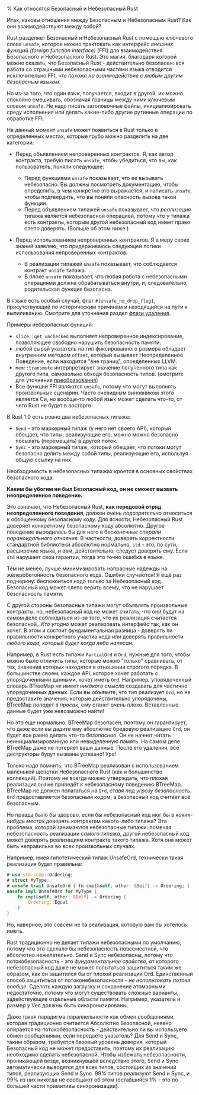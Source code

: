 % Как относятся Безопасный и Небезопасный Rust

Итак, каковы отношения между Безопасным и Небезопасным Rust? Как они
взаимодействуют между собой?

Rust разделяет Безопасный и Небезопасный Rust с помощью ключевого слова
`unsafe`, которое можно трактовать как *интерфейс внешних функций (foreign
function interface)* (FFI) для взаимодействия Безопасного и Небезопасного Rust.
Это магия, благодаря которой можно сказать, что Безопасный Rust - действительно
безопасен: вся работа со страшными небезопасными частями языка отводится
исключительно FFI, *что похоже на взаимодействие с любым другим безопасным языком*.

Но из-за того, что один язык, получается, входит в другой, их можно спокойно
смешивать, обозначая границы между ними ключевым словом `unsafe`. Не надо писать
заголовочные файлы, инициализировать среду исполнения или делать какие-либо 
другие рутинные операции по обработке FFI.

На данный момент `unsafe` может появиться в Rust только в определенных местах,
которые грубо можно разделить на две категории:

* Перед объявлением непроверенных контрактов. Я, как автор контракта, требую писать 
`unsafe`, чтобы убедиться, что вы, как пользователь, поняли следующее:     
  * Перед функциями `unsafe` показывает, что ее вызывать небезопасно. 
  Вы должны посмотреть документацию, чтобы определить, в чем конкретно это выражается,
   и написать `unsafe`, чтобы подтвердить, что вы поняли опасность вызова такой функции.     
  * Перед объявлением типажей `unsafe` показывает, что *реализация* типажа 
  является небезопасной операцией, потому что у типажа есть контракты, которым 
  другой небезопасный код имеет право слепо доверять. (Больше об этом ниже.)

* Перед использованием непроверенных контрактов. Я в меру своих знаний заявляю, что 
придерживаюсь следующей логики использования непроверенных контрактов:
  * В реализации типажей `unsafe` показывает, что соблюдается контракт `unsafe` типажа.
  * В блоке `unsafe` показывает, что любая работа с небезопасными операциями 
  должна обрабатываться внутри, и, следовательно, родительская функция безопасна.

В языке есть особый случай, флаг `#[unsafe_no_drop_flag]`, присутствующий по
историческим причинам и находящийся на пути к выпиливанию. Смотрите для уточнения
раздел [флаги удаления].

Примеры небезопасных функций:

* `slice::get_unchecked` выполняет непроверенное индексирование, позволяющее
свободно нарушить безопасность памяти. 
* любой сырой указатель на тип фиксированного размера обладает внутренним 
методом `offset`, который вызывает Неопределенное Поведение, если находится 
"вне границ", определенных LLVM. 
* `mem::transmute` интерпретирует значение полученного типа как другого типа, 
самовольно обходя безопасность типов. (смотрите для уточнения [преобразования]) 
* Все функции FFI являются `unsafe`, потому что могут выполнять произвольные 
сценарии. Часто очевидным виновником этого является Си, но вообще-то любой язык
 может сделать что-то, от чего Rust не будет в восторге.

В Rust 1.0 есть ровно два небезопасных типажа:

* `Send` - это маркерный типаж (у него нет своего API), который обещает, что 
типы, реализующие его, можно можно безопасно посылать (перемещать) в другой поток.
* `Sync` - это маркерный типаж, который обещает, что потоки могут безопасно 
делить между собой типы, реализующие его, используя общую ссылку на них.

Необходимость в небезопасных типажах кроется в основных свойствах безопасного
кода:

**Каким бы убогим ни был Безопасный код, он не сможет вызвать неопределенное
поведение.**

Это означает, что Небезопасный Rust, **как передовой отряд неопределенного поведения**, 
должен *очень подозрительно* относиться к обобщенному безопасному коду. Для ясности, 
Небезопасный Rust доверяет конкретному безопасному коду абсолютно. Другое 
поведение выродилось бы для него в *бесконечные спирали параноидального отчаяния*. 
В частности, доверять корректности стандартной библиотеки абсолютно нормально. 
`std` - это, по сути, расширение языка, и вам, действительно, следует доверять ему. 
Если `std` нарушает свои гарантии, тогда это точно ошибка в языке.

Тем не менее, лучше минимизировать напрасные надежды на железобетонность
безопасного кода. Ошибки случаются! Я ещё раз подчеркну: беспокоиться надо
только за Небезопасный код. Безопасный код может слепо верить всему, что не 
нарушает безопасность памяти.

С другой стороны безопасные типажи могут объявлять произвольные контракты, но,
небезопасный код не может считать, что они будут на самом деле соблюдаться из-за
того, что их реализация считается безопасной,. *Кто угодно* может реализовать
интерфейс так, как он хочет. В этом и состоит фундаментальная разница - доверять
ли правильности конкретного участка кода или доверять правильности *любого кода,
который будет когда либо написан*.

Например, в Rust есть типажи `PartialOrd` и `Ord`, нужные для того, чтобы можно
было отличить типы, которые можно "только" сравнивать, от тех, значения которых
находятся в отношении строгого порядка. В большинстве своем, каждое API, которое
хочет работать с упорядоченными данными, хочет иметь `Ord`. Например,
упорядоченный словарь BTreeMap *не имеет никакого смысла* создавать для частично
упорядоченных данных. Если вы объявите, что тип реализует `Ord`, но не
предоставите значения, которые действительно упорядочены, BTreeMap *попадет в
просак*, ему станет очень плохо. Вставленные данные будет уже невозможно найти!

Но это еще нормально. BTreeMap безопасен, поэтому он гарантирует, что даже если
вы дадите ему абсолютно бредовую реализацию `Ord`, он будет все равно делать
что-то *безопасное*. Он не начнет читать неинициализированную или невыделенную
память. На самом деле BTreeMap даже не потеряет ваши данные. После его
удаления, все деструкторы будут вызваны успешно! Ура!

Только надо помнить, что BTreeMap реализован с использованием маленькой щепотки
Небезопасного Rust (как и большинство коллекций). Поэтому не всегда можно
утверждать, что плохая реализация `Ord` не приведёт к небезопасному поведению
BTreeMap. BTreeMap не должен полагаться на `Ord`, *ставя под угрозу
безопасность*. `Ord` предоставляется безопасным кодом, а безопасный код считает
всё безопасным.

Но правда было бы здорово, если бы небезопасный код мог бы в *каких-нибудь
местах* доверять контрактам какого-либо типажа? Эта проблема, которой занимаются
небезопасные типажи: помечая небезопасность реализации *самого типажа*, другой
небезопасный код может доверять реализациям контракта такого типажа. Хотя она
может быть неправильна во всех произвольных случаях.

Например, имея гипотетический типаж UnsafeOrd, технически такая реализация будет
правильна:

```rust
# use std::cmp::Ordering;
# struct MyType;
# unsafe trait UnsafeOrd { fn cmp(&self, other: &Self) -> Ordering; }
unsafe impl UnsafeOrd for MyType {
    fn cmp(&self, other: &Self) -> Ordering {
        Ordering::Equal
    }
}
```

Но, наверное, это совсем не та реализация, которую вам бы хотелось иметь.

Rust традиционно не делает типажи небезопасными по умолчанию, потому что это
сделало бы небезопасность повсеместной, что абсолютно нежелательно. Send и Sync
небезопасны, потому что потокобезопасность - это *фундаментальное свойство*, от
которого небезопасный код даже не может попытаться защититься таким же образом,
как он защитился бы от плохой реализации Ord. Единственный способ защититься от
потоконебезопасности - *не использовать потоки вообще*. Сделать каждую загрузку
и сохранение атомарными недостаточно, потому что могут существовать сложные
варианты, задействующие отдельные области памяти. Например, указатель и размер у
Vec должны быть синхронизированы.

Даже такая парадигма параллельности как обмен сообщениями, которая традиционно
считается Абсолютно Безопасной, неявно опирается на потокобезопасность -
действительно ли вы используете обмен сообщениями, если передаете указатель? Для
Send и Sync, таким образом, требуется базовый уровень доверия, который
Безопасный код не может предоставить, поэтому их реализацию необходимо сделать
небезопасной. Чтобы избежать небезопасности, проникающей везде, возникнувшей
вследствие этого, Send и Sync автоматически выводятся для всех типов,
состоящих из значений типов, реализующих Send и Sync. 99% типов реализуют Send
и Sync, и 99% из них никогда не сообщают об этом (оставшийся 1% - это по
большей части примитивы синхронизации).




[флаги удаления]: drop-flags.html
[преобразования]: conversions.html
